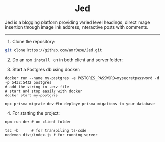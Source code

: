 <h1 align="center">Jed</h1>
Jed is a blogging platform providing varied level headings, direct image insertion through image link address, interactive posts with comments.

---

1. Clone the repository:
``` bash
git clone https://github.com/amr0exe/Jed.git
```
2. Do an ```npm install ``` on in both client and server folder:

3. Start a Postgres db using docker:
```
docker run --name my-postgres -e POSTGRES_PASSWORD=mysecretpassword -d -p 5432:5432 postgres
# add the string in .env file
# start and stop easily with docker
docker start my-postgres

npx prisma migrate dev #to deploye prisma migations to your database
```
4. For starting the project:
```
npm run dev # on client folder

tsc -b      # for transpiling ts-code
nodemon dist/index.js # for running server 
```
